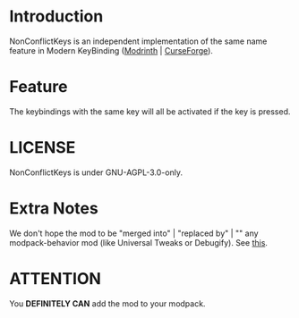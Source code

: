 # Introduction
NonConflictKeys is an independent implementation of the same name feature in Modern KeyBinding ([Modrinth](https://modrinth.com/mod/modernkeybinding) | [CurseForge](https://www.curseforge.com/minecraft/mc-mods/modern-keybinding)).

# Feature
The keybindings with the same key will all be activated if the key is pressed.

# LICENSE
NonConflictKeys is under GNU-AGPL-3.0-only.

# Extra Notes
We don't hope the mod to be "merged into" | "replaced by" | "" any modpack-behavior mod (like Universal Tweaks or Debugify). See [this](https://gist.github.com/fxmorin/9770473614e3e5e0703e44273dab33f7).

# ATTENTION
You **DEFINITELY CAN** add the mod to your modpack.
